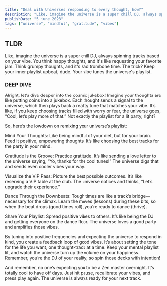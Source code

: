 ```yaml
---
title: "Deal with Universes responding to every thought, how?"
description: "Like, imagine the universe is a super chill DJ, always spinning tracks based on your vibe. The trick? Keep your inner playlist upbeat, dude."
publishDate: "5 june 2023"
tags: ["universe", "mindful", "gratitude", "vibes"]
---
```


## TLDR

Like, imagine the universe is a super chill DJ, always spinning tracks based on your vibe. You think happy thoughts, and it's like requesting your favorite jam. Think grumpy thoughts, and it's sad trombone time. The trick? Keep your inner playlist upbeat, dude. Your vibe tunes the universe's playlist.

### DEEP DIVE

Alright, let’s dive deeper into the cosmic jukebox! Imagine your thoughts are like putting coins into a jukebox. Each thought sends a signal to the universe, which then plays back a reality tune that matches your vibe. It’s like, if you keep choosing tracks filled with worry or fear, the universe goes, “Cool, let’s play more of that.” Not exactly the playlist for a lit party, right?

So, here’s the lowdown on remixing your universe’s playlist:

Mind Your Thoughts: Like being mindful of your diet, but for your brain. Feed it positive, empowering thoughts. It’s like choosing the best tracks for the party in your mind.

Gratitude is the Groove: Practice gratitude. It’s like sending a love letter to the universe saying, “Yo, thanks for the cool tunes!” The universe digs that and sends even cooler vibes your way.

Visualize the VIP Pass: Picture the best possible outcomes. It’s like reserving a VIP table at the club. The universe notices and thinks, “Let’s upgrade their experience.”

Dance Through the Downbeats: Tough times are like a track’s bridge—necessary for the climax. Learn the moves (lessons) during these bits, so when the beat drops (good times roll), you’re ready to dance (thrive).

Share Your Playlist: Spread positive vibes to others. It’s like being the DJ and getting everyone on the dance floor. The universe loves a good party and amplifies those vibes.

By tuning into positive frequencies and expecting the universe to respond in kind, you create a feedback loop of good vibes. It’s about setting the tone for the life you want, one thought-track at a time. Keep your mental playlist lit, and watch the universe turn up the volume on your happiness. Remember, you’re the DJ of your reality, so spin those decks with intention!

And remember, no one’s expecting you to be a Zen master overnight. It’s totally cool to have off days. Just hit pause, recalibrate your vibes, and press play again. The universe is always ready for your next track.
